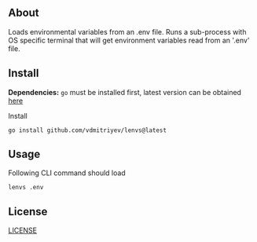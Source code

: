 ## About

Loads environmental variables from an .env file. Runs a sub-process with OS specific terminal that will get environment variables read from an '.env' file.

## Install

**Dependencies:** `go` must be installed first, latest version can be obtained [here](https://go.dev/doc/install)

Install
```
go install github.com/vdmitriyev/lenvs@latest
```

## Usage

Following CLI command should load 
```
lenvs .env
```

## License

[LICENSE](LICENSE)